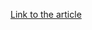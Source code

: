 [Link to the article](https://www.akamai.com/blog/security/2024/sep/noname-security-platform-updates-329-release)
